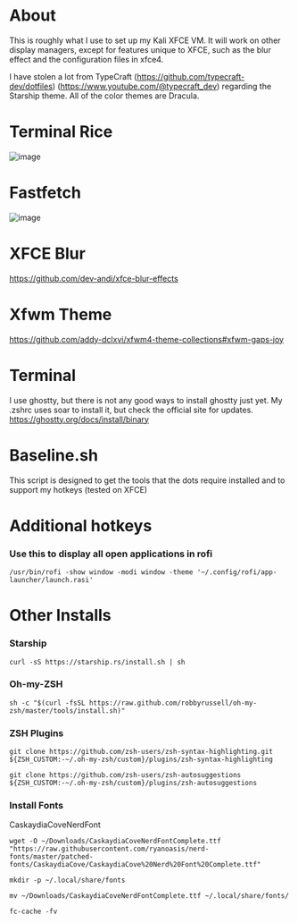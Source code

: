 # About
This is roughly what I use to set up my Kali XFCE VM. It will work on other display managers, except for features unique to XFCE, such as the blur effect and the configuration files in xfce4.

I have stolen a lot from TypeCraft (https://github.com/typecraft-dev/dotfiles) (https://www.youtube.com/@typecraft_dev) regarding the Starship theme. All of the color themes are Dracula.

# Terminal Rice
![image](https://github.com/user-attachments/assets/70479c75-8ece-4e10-af46-ad1e0ff5ef12)

# Fastfetch
![image](https://github.com/user-attachments/assets/09447906-763c-44ce-889f-977dbc6133ca)

# XFCE Blur
https://github.com/dev-andi/xfce-blur-effects

# Xfwm Theme
https://github.com/addy-dclxvi/xfwm4-theme-collections#xfwm-gaps-joy

# Terminal
I use ghostty, but there is not any good ways to install ghostty just yet. My .zshrc uses soar to install it, but check the official site for updates. 
https://ghostty.org/docs/install/binary

# Baseline.sh
This script is designed to get the tools that the dots require installed and to support my hotkeys (tested on XFCE)

# Additional hotkeys
### Use this to display all open applications in rofi
```
/usr/bin/rofi -show window -modi window -theme '~/.config/rofi/app-launcher/launch.rasi'
```
# Other Installs
### Starship
```
curl -sS https://starship.rs/install.sh | sh
```

### Oh-my-ZSH
```
sh -c "$(curl -fsSL https://raw.github.com/robbyrussell/oh-my-zsh/master/tools/install.sh)"
```
### ZSH Plugins
```
git clone https://github.com/zsh-users/zsh-syntax-highlighting.git ${ZSH_CUSTOM:-~/.oh-my-zsh/custom}/plugins/zsh-syntax-highlighting
```
```
git clone https://github.com/zsh-users/zsh-autosuggestions ${ZSH_CUSTOM:-~/.oh-my-zsh/custom}/plugins/zsh-autosuggestions
```
### Install Fonts
CaskaydiaCoveNerdFont
```
wget -O ~/Downloads/CaskaydiaCoveNerdFontComplete.ttf "https://raw.githubusercontent.com/ryanoasis/nerd-fonts/master/patched-fonts/CaskaydiaCove/CaskaydiaCove%20Nerd%20Font%20Complete.ttf"
```
```
mkdir -p ~/.local/share/fonts
```
```
mv ~/Downloads/CaskaydiaCoveNerdFontComplete.ttf ~/.local/share/fonts/
```
```
fc-cache -fv
```
